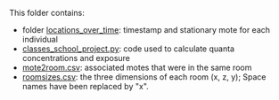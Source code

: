 
This folder contains:

- folder [locations_over_time](https://github.com/salathegroup/aerosol/tree/master/location_info/locations_over_time): timestamp and stationary mote for each individual
- [classes_school_project.py](https://github.com/salathegroup/aerosol/blob/master/location_info/classes_school_project.py): code used to calculate quanta concentrations and exposure
- [mote2room.csv](https://github.com/salathegroup/aerosol/blob/master/location_info/mote2room.csv): associated motes that were in the same room
- [roomsizes.csv](https://github.com/salathegroup/aerosol/blob/master/location_info/roomsizes.csv): the three dimensions of each room (x, z, y); Space names have been replaced by "x".
